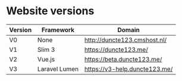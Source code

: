 # Website versions

| Version | Framework     | Domain                        |
|---------|---------------|-------------------------------|
| V0      | None          | http://duncte123.cmshost.nl/  |
| V1      | Slim 3        | https://duncte123.me/         |
| V2      | Vue.js        | https://beta.duncte123.me/    |
| V3      | Laravel Lumen | https://v3-help.duncte123.me/ |
